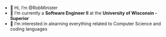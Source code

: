 - 👋 Hi, I’m @RobMinister
- 🌱 I’m currently a **Software Engineer II** at the **University of Wisconsin - Superior** 
- 👀 I’m interested in alearning everything related to Computer Science and coding languages
